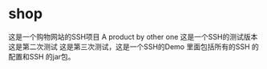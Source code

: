 # shop
这是一个购物网站的SSH项目
A product by other one 这是一个SSH的测试版本 这是第二次测试 这是第三次测试，这是一个SSH的Demo 里面包括所有的SSH 的配置和SSH 的jar包。
